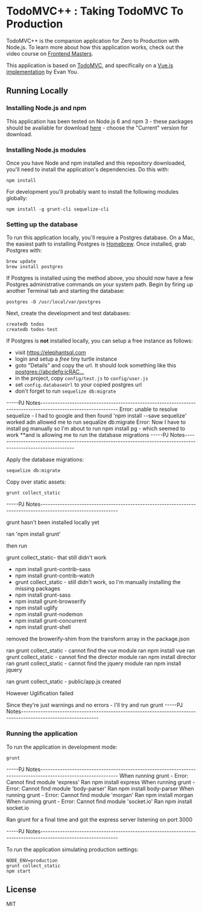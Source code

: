 # TodoMVC++ : Taking TodoMVC To Production

TodoMVC++ is the companion application for Zero to Production with Node.js.
To learn more about how this application works, check out the video course on 
[Frontend Masters](https://www.frontendmasters.com).

This application is based on [TodoMVC](http://todomvc.com/), and specifically
on a [Vue.js implementation](http://todomvc.com/examples/vue/) by Evan You.

## Running Locally

### Installing Node.js and npm

This application has been tested on Node.js 6 and npm 3 - these packages should
be available for download [here](https://nodejs.org/en/) - choose the "Current"
version for download.

### Installing Node.js modules

Once you have Node and npm installed and this repository downloaded, you'll need
to install the application's dependencies. Do this with:

    npm install

For development you'll probably want to install the following modules globally:

    npm install -g grunt-cli sequelize-cli

### Setting up the database

To run this application locally, you'll require a Postgres database. On a Mac,
the easiest path to installing Postgres is [Homebrew](http://brew.sh/). Once
installed, grab Postgres with:

    brew update
    brew install postgres

If Postgres is installed using the method above, you should now have a few 
Postgres administrative commands on your system path. Begin by firing up another
Terminal tab and starting the database:

    postgres -D /usr/local/var/postgres

Next, create the development and test databases:

    createdb todos
    createdb todos-test

If Postgres is **not** installed locally, you can setup a free instance as follows:
- visit https://elephantsql.com
- login and setup a *free* tiny turtle instance
- goto "Details" and copy the url. It should look something like this [postgres://abcdefg:icRAC...](https://customer.elephantsql.com/instance)
- in the project, copy `config/test.js` to `config/user.js`
- set `config.databaseUrl` to your copied postgres url
- don't forget to run `sequelize db:migrate` 

-----PJ Notes--------------------------------------------------------------------------------------------------------------
    Error: unable to resolve sequelize  - I had to google and then found 'npm install --save sequelize' worked adn allowed me to run sequalize db:migrate
        Error: Now I have to install pg manually so I'm about to run npm install pg - which seemed to work **and is allowing me to run the database migrations
-----PJ Notes--------------------------------------------------------------------------------------------------------------

Apply the database migrations:

    sequelize db:migrate 
    
Copy over static assets:

    grunt collect_static
-----PJ Notes--------------------------------------------------------------------------------------------------------------
    
grunt hasn't been installed locally yet

ran 'npm install grunt'

then run

grunt collect_static- that still didn't work
 - npm install grunt-contrib-sass
 - npm install grunt-contrib-watch
 - grunt collect_static - still didn't work, so I'm manually installing the missing packages
 - npm install grunt-sass
 - npm install grunt-browserify
 - npm install uglify
 - npm install grunt-nodemon
 - npm install grunt-concurrent
 - npm install grunt-shell


removed the browerify-shim from the transform array in the package.json

ran grunt collect_static - cannot find the vue module
ran npm install vue
ran grunt collect_static - cannot find the director module
ran npm install director
ran grunt collect_static - cannot find the jquery module
ran npm install jquery

ran grunt collect_static - public/app.js created

However Uglification failed

Since they're just warnings and no errors - I'll try and run grunt
-----PJ Notes--------------------------------------------------------------------------------------------------------------

### Running the application

To run the application in development mode:

    grunt
-----PJ Notes--------------------------------------------------------------------------------------------------------------
When running grunt - Error: Cannot find module 'express'
Ran npm install express
When running grunt - Error: Cannot find module 'body-parser'
Ran npm install body-parser
When running grunt - Error: Cannot find module 'morgan'
Ran npm install morgan
When running grunt - Error: Cannot find module 'socket.io'
Ran npm install socket.io

Ran grunt for a final time and got the express server listening on port 3000

-----PJ Notes--------------------------------------------------------------------------------------------------------------

To run the application simulating production settings:

    NODE_ENV=production
    grunt collect_static
    npm start

## License

MIT
    
